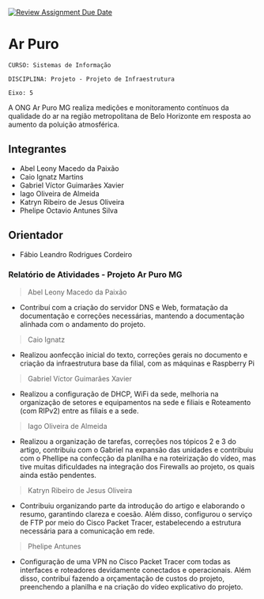 [![Review Assignment Due Date](https://classroom.github.com/assets/deadline-readme-button-22041afd0340ce965d47ae6ef1cefeee28c7c493a6346c4f15d667ab976d596c.svg)](https://classroom.github.com/a/9ubIgkc1)
# Ar Puro

`CURSO: Sistemas de Informação`

`DISCIPLINA: Projeto - Projeto de Infraestrutura`

`Eixo: 5`

A ONG Ar Puro MG realiza medições e monitoramento contínuos da qualidade do ar na região metropolitana de Belo Horizonte em resposta ao aumento da poluição atmosférica.

## Integrantes

* Abel Leony Macedo da Paixão
* Caio Ignatz Martins
* Gabriel Víctor Guimarães Xavier
* Iago Oliveira de Almeida
* Katryn Ribeiro de Jesus Oliveira
* Phelipe Octavio Antunes Silva

## Orientador

* Fábio Leandro Rodrigues Cordeiro

### Relatório de Atividades - Projeto Ar Puro MG
> Abel Leony Macedo da Paixão
- Contribuí com a criação do servidor DNS e Web, formatação da documentação e correções necessárias, mantendo a documentação alinhada com o andamento do projeto.
> Caio Ignatz 

- Realizou aonfecção inicial do texto, correções gerais no documento e criação da infraestrutura base da filial, com as máquinas e Raspberry Pi  

> Gabriel Víctor Guimarães Xavier

- Realizou a configuração de DHCP, WiFi da sede, melhoria na organização de setores e equipamentos na sede e filiais e Roteamento (com RIPv2) entre as filiais e a sede.

> Iago Oliveira de Almeida
- Realizou a organização de tarefas, correções nos tópicos 2 e 3 do artigo, contribuiu com o Gabriel na expansão das unidades e contribuiu com o Phellipe na confecção da planilha e na roteirização do vídeo, mas tive muitas dificuldades na integração dos Firewalls ao projeto, os quais ainda estão pendentes.

> Katryn Ribeiro de Jesus Oliveira 
- Contribuiu organizando parte da introdução do artigo e elaborando o resumo, garantindo clareza e coesão. Além disso, configurou o serviço de FTP por meio do Cisco Packet Tracer, estabelecendo a estrutura necessária para a comunicação em rede.

> Phelipe Antunes

- Configuração de uma VPN no Cisco Packet Tracer com todas as interfaces e roteadores devidamente conectados e operacionais. Além disso, contribuí fazendo a orçamentação de custos do projeto, preenchendo a planilha e na criação do vídeo explicativo do projeto.



